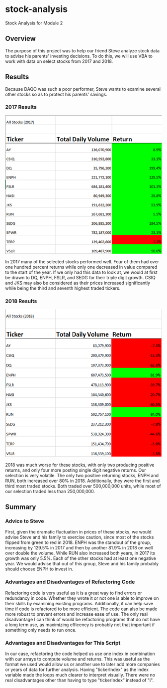 # stock-analysis
 Stock Analysis for Module 2

## Overview

The purpose of this project was to help our friend Steve analyze stock data to advise his parents' investing decisions.  To do this, we will use VBA to work with data on select stocks from 2017 and 2018.

## Results

Because DAQO was such a poor performer, Steve wants to examine several other stocks so as to protect his parents' savings.

### 2017 Results

![2017 "Green Stock" Volume and Return](Resources/2017chart.png)

In 2017 many of the selected stocks performed well.  Four of them had over one hundred percent returns while only one decreased in value compared to the start of the year.  If we only had this data to look at, we would at first be drawn to DQ, ENPH, FSLR, and SEDG for their triple digit growth.  CSIQ and JKS may also be considered as their prices increased significantly while being the third and seventh highest traded tickers.

### 2018 Results

![2018 "Green Stock" Volume and Return](Resources/2018chart.png)

2018 was much worse for these stocks, with only two producing positive returns, and only four more posting single digit negative returns.  Our selection is very volatile.  The only two positive returning stocks, ENPH and RUN, both increased over 80% in 2018.  Additionally, they were the first and third most traded stocks.  Both traded over 500,000,000 units, while most of our selection traded less than 250,000,000.

## Summary

### Advice to Steve

First, given the dramatic fluctuation in prices of these stocks, we would advise Steve and his family to exercise caution, since most of the stocks flipped from green to red in 2018.  ENPH was the standout of the group, increasing by 129.5% in 2017 and then by another 81.9% in 2018 on well over double the volume.  While RUN also increased both years, in 2017 its growth was only 5.5%.  Each of the other stocks had at least one negative year.  We would advise that out of this group, Steve and his family probably should choose ENPH to invest in.

### Advantages and Disadvantages of Refactoring Code

Refactoring code is very useful as it is a great way to find errors or redundancy in code.  Whether they wrote it or not one is able to improve on their skills by examining existing programs.  Additionally, it can help save time if code is refactored to be more efficient.  The code can also be made more robust to prevent errors and increase ease of use.  The only real disadvantage I can think of would be refactoring programs that do not have a long term use, as maximizing efficency is probably not that important if something only needs to run once.

### Advantages and Disadvantages for This Script

In our case, refactoring the code helped us use one index in combination with our arrays to compute volume and returns.  This was useful as the format we used would allow us or another use to later add more companies or years of data for further analysis.  Having "tickerIndex" as the index variable made the loops much clearer to interpret visually.  There were no real disadvantages other than having to type "tickerIndex" instead of "i".